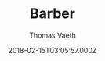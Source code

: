 ---
title: Barber
github: 'https://github.com/samesies/barber-jekyll'
demo: 'https://barber.samesies.io/'
author: Thomas Vaeth
ssg:
  - Jekyll
cms:
  - No Cms
date: 2018-02-15T03:05:57.000Z
github_branch: master
stale: false
---